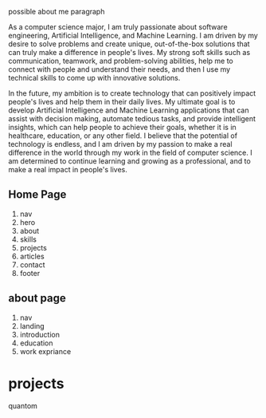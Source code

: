 possible about me paragraph

As a computer science major, I am truly passionate about software engineering, Artificial Intelligence, and Machine Learning. I am driven by my desire to solve problems and create unique, out-of-the-box solutions that can truly make a difference in people's lives. My strong soft skills such as communication, teamwork, and problem-solving abilities, help me to connect with people and understand their needs, and then I use my technical skills to come up with innovative solutions.

In the future, my ambition is to create technology that can positively impact people's lives and help them in their daily lives. My ultimate goal is to develop Artificial Intelligence and Machine Learning applications that can assist with decision making, automate tedious tasks, and provide intelligent insights, which can help people to achieve their goals, whether it is in healthcare, education, or any other field. I believe that the potential of technology is endless, and I am driven by my passion to make a real difference in the world through my work in the field of computer science. I am determined to continue learning and growing as a professional, and to make a real impact in people's lives.

## Home Page 

1. nav
2. hero
3. about 
4. skills
5. projects
6. articles
7. contact
8. footer

## about page

1. nav
2. landing
3. introduction
4. education
5. work expriance 

# projects
quantom